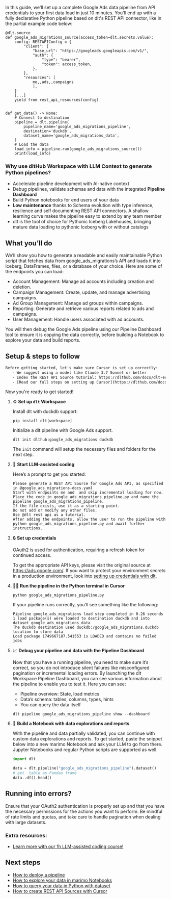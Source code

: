 In this guide, we'll set up a complete Google Ads data pipeline from API credentials to your first data load in just 10 minutes. You'll end up with a fully declarative Python pipeline based on dlt's REST API connector, like in the partial example code below:

```python-outcome
@dlt.source
def google_ads_migrations_source(access_token=dlt.secrets.value):
    config: RESTAPIConfig = {
        "client": {
            "base_url": "https://googleads.googleapis.com/v1/",
            "auth": {
                "type": "bearer",
                "token": access_token,
            },
        },
        "resources": [
            me,,ads,,campaigns
            ],
    }
    [...]
    yield from rest_api_resources(config)


def get_data() -> None:
    # Connect to destination
    pipeline = dlt.pipeline(
        pipeline_name='google_ads_migrations_pipeline',
        destination='duckdb',
        dataset_name='google_ads_migrations_data', 
    )
    # Load the data
    load_info = pipeline.run(google_ads_migrations_source())
    print(load_info) 
```

### Why use dltHub Workspace with LLM Context to generate Python pipelines?

- Accelerate pipeline development with AI-native context
- Debug pipelines, validate schemas and data with the integrated **Pipeline Dashboard**
- Build Python notebooks for end users of your data
- **Low maintenance** thanks to Schema evolution with type inference, resilience and self documenting REST API connectors. A shallow learning curve makes the pipeline easy to extend by any team member
- dlt is the tool of choice for Pythonic Iceberg Lakehouses, bringing mature data loading to pythonic Iceberg with or without catalogs

## What you’ll do

We’ll show you how to generate a readable and easily maintainable Python script that fetches data from google_ads_migrations’s API and loads it into Iceberg, DataFrames, files, or a database of your choice. Here are some of the endpoints you can load:

- Account Management: Manage ad accounts including creation and deletion.
- Campaign Management: Create, update, and manage advertising campaigns.
- Ad Group Management: Manage ad groups within campaigns.
- Reporting: Generate and retrieve various reports related to ads and campaigns.
- User Management: Handle users associated with ad accounts.

You will then debug the Google Ads pipeline using our Pipeline Dashboard tool to ensure it is copying the data correctly, before building a Notebook to explore your data and build reports.

## Setup & steps to follow

```default
Before getting started, let's make sure Cursor is set up correctly:
   - We suggest using a model like Claude 3.7 Sonnet or better
   - Index the REST API Source tutorial: https://dlthub.com/docs/dlt-ecosystem/verified-sources/rest_api/ and add it to context as **@dlt rest api**
   - [Read our full steps on setting up Cursor](https://dlthub.com/docs/dlt-ecosystem/llm-tooling/cursor-restapi#23-configuring-cursor-with-documentation)
```

Now you're ready to get started!

1. ⚙️ **Set up `dlt` Workspace**
    
    Install dlt with duckdb support:
    ```shell
    pip install dlt[workspace]
    ```

    Initialize a dlt pipeline with Google Ads support.
    ```shell
    dlt init dlthub:google_ads_migrations duckdb
    ```

    The `init` command will setup the necessary files and folders for the next step.
    
2. 🤠 **Start LLM-assisted coding**
    
    Here’s a prompt to get you started:
    
    ```prompt
    Please generate a REST API Source for Google Ads API, as specified in @google_ads_migrations-docs.yaml 
    Start with endpoints me and  and skip incremental loading for now. 
    Place the code in google_ads_migrations_pipeline.py and name the pipeline google_ads_migrations_pipeline. 
    If the file exists, use it as a starting point. 
    Do not add or modify any other files. 
    Use @dlt rest api as a tutorial. 
    After adding the endpoints, allow the user to run the pipeline with python google_ads_migrations_pipeline.py and await further instructions.
    ```

    
3. 🔒 **Set up credentials** 
    
    OAuth2 is used for authentication, requiring a refresh token for continued access.
    
    To get the appropriate API keys, please visit the original source at https://ads.google.com/.
    If you want to protect your environment secrets in a production environment, look into [setting up credentials with dlt](https://dlthub.com/docs/walkthroughs/add_credentials).
    
4. 🏃‍♀️ **Run the pipeline in the Python terminal in Cursor**
    
    ```shell
    python google_ads_migrations_pipeline.py
    ```
    
    If your pipeline runs correctly, you’ll see something like the following:
    
    ```shell
    Pipeline google_ads_migrations load step completed in 0.26 seconds
    1 load package(s) were loaded to destination duckdb and into dataset google_ads_migrations_data
    The duckdb destination used duckdb:/google_ads_migrations.duckdb location to store data
    Load package 1749667187.541553 is LOADED and contains no failed jobs
    ```
    
5. 📈 **Debug your pipeline and data with the Pipeline Dashboard**

    Now that you have a running pipeline, you need to make sure it’s correct, so you do not introduce silent failures like misconfigured pagination or incremental loading errors. By launching the dlt Workspace Pipeline Dashboard, you can see various information about the pipeline to enable you to test it. Here you can see:
    - Pipeline overview: State, load metrics
    - Data’s schema: tables, columns, types, hints
    - You can query the data itself
    
    ```shell
    dlt pipeline google_ads_migrations_pipeline show --dashboard
    ```
    
6. 🐍 **Build a Notebook with data explorations and reports**

    With the pipeline and data partially validated, you can continue with custom data explorations and reports. To get started, paste the snippet below into a new marimo Notebook and ask your LLM to go from there. Jupyter Notebooks and regular Python scripts are supported as well.

    
    ```python
    import dlt

   data = dlt.pipeline("google_ads_migrations_pipeline").dataset()
   # get  table as Pandas frame
   data..df().head()
    ```

## Running into errors?

Ensure that your OAuth2 authentication is properly set up and that you have the necessary permissions for the actions you want to perform. Be mindful of rate limits and quotas, and take care to handle pagination when dealing with large datasets.

### Extra resources:

- [Learn more with our 1h LLM-assisted coding course!](https://www.youtube.com/watch?v=GGid70rnJuM)

## Next steps

- [How to deploy a pipeline](https://dlthub.com/docs/walkthroughs/deploy-a-pipeline)
- [How to explore your data in marimo Notebooks](https://dlthub.com/docs/general-usage/dataset-access/marimo)
- [How to query your data in Python with dataset](https://dlthub.com/docs/general-usage/dataset-access/dataset)
- [How to create REST API Sources with Cursor](https://dlthub.com/docs/dlt-ecosystem/llm-tooling/cursor-restapi)